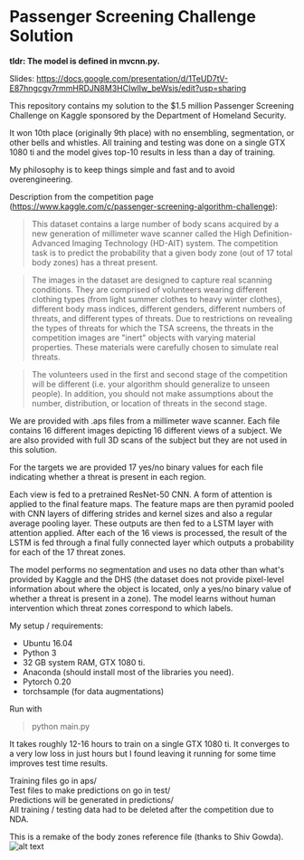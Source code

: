 # Passenger Screening Challenge Solution

**tldr: The model is defined in mvcnn.py.**

Slides: https://docs.google.com/presentation/d/1TeUD7tV-E87hngcgv7rmmHRDJN8M3HCIwlIw_beWsis/edit?usp=sharing

This repository contains my solution to the $1.5 million Passenger Screening Challenge on Kaggle sponsored by the Department of Homeland Security.

It won 10th place (originally 9th place) with no ensembling, segmentation, or other bells and whistles. All training and testing was done on a single GTX 1080 ti and the model gives top-10 results in less than a day of training.

My philosophy is to keep things simple and fast and to avoid overengineering.

Description from the competition page (https://www.kaggle.com/c/passenger-screening-algorithm-challenge):

>This dataset contains a large number of body scans acquired by a new generation of millimeter wave scanner called the High Definition-Advanced Imaging Technology (HD-AIT) system. The competition task is to predict the probability that a given body zone (out of 17 total body zones) has a threat present.

>The images in the dataset are designed to capture real scanning conditions. They are comprised of volunteers wearing different clothing types (from light summer clothes to heavy winter clothes), different body mass indices, different genders, different numbers of threats, and different types of threats. Due to restrictions on revealing the types of threats for which the TSA screens, the threats in the competition images are "inert" objects with varying material properties. These materials were carefully chosen to simulate real threats.

>The volunteers used in the first and second stage of the competition will be different (i.e. your algorithm should generalize to unseen people). In addition, you should not make assumptions about the number, distribution, or location of threats in the second stage.


We are provided with .aps files from a millimeter wave scanner. Each file contains 16 different images depicting 16 different views of a subject. We are also provided with full 3D scans of the subject but they are not used in this solution.  

For the targets we are provided 17 yes/no binary values for each file indicating whether a threat is present in each region.

Each view is fed to a pretrained ResNet-50 CNN. A form of attention is applied to the final feature maps. The feature maps are then pyramid pooled with CNN layers of differing strides and kernel sizes and also a regular average pooling layer. These outputs are then fed to a LSTM layer with attention applied. After each of the 16 views is processed, the result of the LSTM is fed through a final fully connected layer which outputs a probability for each of the 17 threat zones.

The model performs no segmentation and uses no data other than what's provided by Kaggle and the DHS (the dataset does not provide pixel-level information about where the object is located, only a yes/no binary value of whether a threat is present in a zone). The model learns without human intervention which threat zones correspond to which labels.


My setup / requirements:
* Ubuntu 16.04
* Python 3
* 32 GB system RAM, GTX 1080 ti.
* Anaconda (should install most of the libraries you need).
* Pytorch 0.20
* torchsample (for data augmentations)

Run with 
> python main.py

It takes roughly 12-16 hours to train on a single GTX 1080 ti. It converges to a very low loss in just hours but I found leaving it running for some time improves test time results.

Training files go in aps/  
Test files to make predictions on go in test/  
Predictions will be generated in predictions/  
All training / testing data had to be deleted after the competition due to NDA.

This is a remake of the body zones reference file (thanks to Shiv Gowda).
![alt text](https://raw.githubusercontent.com/ShayanPersonal/Kaggle-Passenger-Screening-Challenge-Solution/master/body_zones.png)

